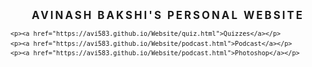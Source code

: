<html lang="en"><head>
<meta charset="utf-8">
<meta name="viewport" content="width=device-width,user-scalable=yes">
	<link href="http://fonts.googleapis.com/css?family=Buda:light" rel="stylesheet" type="text/css">
<style type="text/css">
html{margin:0 auto;max-width:33em}
body{padding: 0 .5em 1em .5em}
h1{font-size:120%;font-weight:700;text-transform:uppercase;
letter-spacing:0.18em;padding:1em 0 0 0}
h2{font-size:115%}
h3{font-size:110%}
h4{font-size:105%l}
p{font-size:105%;line-height:1.5em;word-spacing:.15em}
pre{font-size:85%;line-height:1.3em}
ol{font-size:100%;line-height:1.5em;padding:0 0 0 1.75em}
ul{font-size:100%;line-height:1.5em}
.mono{max-width:10em}
a:link{color:#900;text-decoration:none}
a:visited {color:#900;text-decoration:none}
img{width:100% height:auto}
</style>
<title>Avinash Bakshi's Personal Website</title>
</head>
 <h1 align="center" >Avinash Bakshi's Personal Website</h1>
	
	<p><a href="https://avi583.github.io/Website/quiz.html">Quizzes</a></p>
	<p><a href="https://avi583.github.io/Website/podcast.html">Podcast</a></p>
	<p><a href="https://avi583.github.io/Website/podcast.html">Photoshop</a></p>
